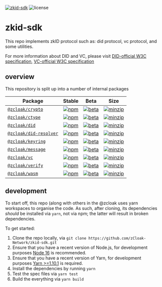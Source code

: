 [![zkid-sdk](https://img.shields.io/badge/zkid-sdk-lightgrey?style=flat-square)](.)
![license](https://img.shields.io/badge/License-Apache%202.0-blue?logo=apache&style=flat-square)

# zkid-sdk

This repo implements zkID protocol such as: did protocol, vc protocol, and some utilities.

For more information about DID and VC, please visit [DID-official W3C specification](https://www.w3.org/TR/did-core/), [VC-official W3C specification](https://www.w3.org/TR/vc-data-model/)

## overview

This repository is split up into a number of internal packages

| Package | Stable | Beta | Size |
|---------|--------|------|------|
|  [`@zcloak/crypto`](packages/crypto) | [![npm](https://img.shields.io/npm/v/@zcloak/crypto)](https://www.npmjs.com/package/@zcloak/crypto) | [![beta](https://img.shields.io/npm/v/@zcloak/crypto/beta)](https://www.npmjs.com/package/@zcloak/crypto) | [![minzip](https://img.shields.io/bundlephobia/minzip/@zcloak/crypto)](https://bundlephobia.com/result?p=@zcloak/crypto) |
|  [`@zcloak/ctype`](packages/ctype) | [![npm](https://img.shields.io/npm/v/@zcloak/ctype)](https://www.npmjs.com/package/@zcloak/ctype) | [![beta](https://img.shields.io/npm/v/@zcloak/ctype/beta)](https://www.npmjs.com/package/@zcloak/ctype) | [![minzip](https://img.shields.io/bundlephobia/minzip/@zcloak/ctype)](https://bundlephobia.com/result?p=@zcloak/ctype) |
|  [`@zcloak/did`](packages/did) | [![npm](https://img.shields.io/npm/v/@zcloak/did)](https://www.npmjs.com/package/@zcloak/did) | [![beta](https://img.shields.io/npm/v/@zcloak/did/beta)](https://www.npmjs.com/package/@zcloak/did) | [![minzip](https://img.shields.io/bundlephobia/minzip/@zcloak/did)](https://bundlephobia.com/result?p=@zcloak/did) |
|  [`@zcloak/did-resolver`](packages/did-resolver) | [![npm](https://img.shields.io/npm/v/@zcloak/did-resolver)](https://www.npmjs.com/package/@zcloak/did-resolver) | [![beta](https://img.shields.io/npm/v/@zcloak/did-resolver/beta)](https://www.npmjs.com/package/@zcloak/did-resolver) | [![minzip](https://img.shields.io/bundlephobia/minzip/@zcloak/did-resolver)](https://bundlephobia.com/result?p=@zcloak/did-resolver) |
|  [`@zcloak/keyring`](packages/keyring) | [![npm](https://img.shields.io/npm/v/@zcloak/keyring)](https://www.npmjs.com/package/@zcloak/keyring) | [![beta](https://img.shields.io/npm/v/@zcloak/keyring/beta)](https://www.npmjs.com/package/@zcloak/keyring) | [![minzip](https://img.shields.io/bundlephobia/minzip/@zcloak/keyring)](https://bundlephobia.com/result?p=@zcloak/keyring) |
|  [`@zcloak/message`](packages/message) | [![npm](https://img.shields.io/npm/v/@zcloak/message)](https://www.npmjs.com/package/@zcloak/message) | [![beta](https://img.shields.io/npm/v/@zcloak/message/beta)](https://www.npmjs.com/package/@zcloak/message) | [![minzip](https://img.shields.io/bundlephobia/minzip/@zcloak/message)](https://bundlephobia.com/result?p=@zcloak/message) |
|  [`@zcloak/vc`](packages/vc) | [![npm](https://img.shields.io/npm/v/@zcloak/vc)](https://www.npmjs.com/package/@zcloak/vc) | [![beta](https://img.shields.io/npm/v/@zcloak/vc/beta)](https://www.npmjs.com/package/@zcloak/vc) | [![minzip](https://img.shields.io/bundlephobia/minzip/@zcloak/vc)](https://bundlephobia.com/result?p=@zcloak/vc) |
|  [`@zcloak/verify`](packages/verify) | [![npm](https://img.shields.io/npm/v/@zcloak/verify)](https://www.npmjs.com/package/@zcloak/verify) | [![beta](https://img.shields.io/npm/v/@zcloak/verify/beta)](https://www.npmjs.com/package/@zcloak/verify) | [![minzip](https://img.shields.io/bundlephobia/minzip/@zcloak/verify)](https://bundlephobia.com/result?p=@zcloak/verify) |
|  [`@zcloak/wasm`](packages/wasm) | [![npm](https://img.shields.io/npm/v/@zcloak/wasm)](https://www.npmjs.com/package/@zcloak/wasm) | [![beta](https://img.shields.io/npm/v/@zcloak/wasm/beta)](https://www.npmjs.com/package/@zcloak/wasm) | [![minzip](https://img.shields.io/bundlephobia/minzip/@zcloak/wasm)](https://bundlephobia.com/result?p=@zcloak/wasm) |

## development

To start off, this repo (along with others in the @zcloak uses yarn workspaces to organise the code. As such, after cloning, its dependencies _should_ be installed via `yarn`, not via npm; the latter will result in broken dependencies.

To get started:

1. Clone the repo locally, via `git clone https://github.com/zCloak-Network/zkid-sdk.git`
2. Ensure that you have a recent version of Node.js, for development purposes [Node 16](https://nodejs.org/en/) is recommended.
3. Ensure that you have a recent version of Yarn, for development purposes [Yarn >=1.10.1](https://yarnpkg.com/getting-started/install) is required.
4. Install the dependencies by running `yarn`
5. Test the spec files via `yarn test`
6. Build the everything via `yarn build`
